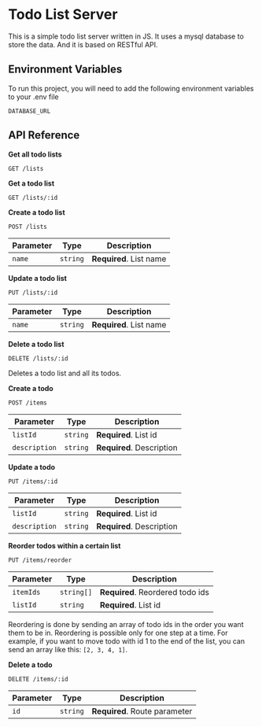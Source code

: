 # Todo List Server

This is a simple todo list server written in JS. It uses a mysql database to store the data. And it is based on RESTful API.

## Environment Variables

To run this project, you will need to add the following environment variables to your .env file

`DATABASE_URL`


## API Reference

**Get all todo lists**

```
GET /lists
```

**Get a todo list**

```
GET /lists/:id
```

**Create a todo list**

```
POST /lists
```

| Parameter  | Type     | Description             |
|------------|----------|-------------------------|
| `name`     | `string` | **Required**. List name |

**Update a todo list**

```
PUT /lists/:id
```

| Parameter  | Type     | Description                   |
|------------|----------|-------------------------------|
| `name`     | `string` | **Required**. List name       |

**Delete a todo list**

```
DELETE /lists/:id
```

Deletes a todo list and all its todos.

**Create a todo**

```
POST /items
```

| Parameter     | Type     | Description               |
|---------------|----------|---------------------------|
| `listId`      | `string` | **Required**. List id     |
| `description` | `string` | **Required**. Description |

**Update a todo**

```
PUT /items/:id
```

| Parameter     | Type     | Description               |
|---------------|----------|---------------------------|
| `listId`      | `string` | **Required**. List id     |
| `description` | `string` | **Required**. Description |

**Reorder todos within a certain list**

```
PUT /items/reorder
```

| Parameter  | Type        | Description                       |
|------------|-------------|-----------------------------------|
| `itemIds`  | `string[]`  | **Required**. Reordered todo ids  |
| `listId`   | `string`    | **Required**. List id             |

Reordering is done by sending an array of todo ids in the order you want them to be in.
Reordering is possible only for one step at a time. For example, if you want to move todo with id 1 to the end of the list, you can send an array like this: `[2, 3, 4, 1]`.

**Delete a todo**

```
DELETE /items/:id
```

| Parameter  | Type     | Description                   |
|------------|----------|-------------------------------|
| `id`       | `string` | **Required**. Route parameter |
